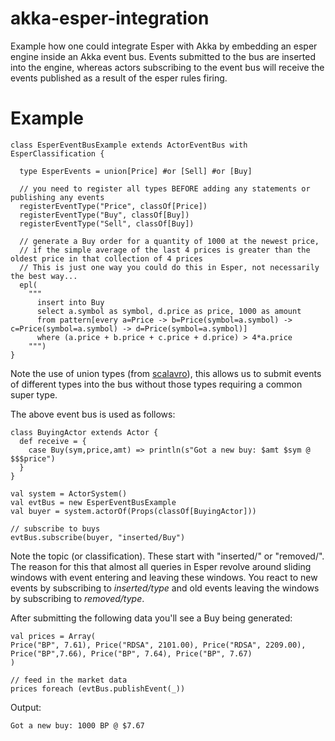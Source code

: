 akka-esper-integration
======================

Example how one could integrate Esper with Akka by embedding an esper engine inside an Akka event bus.
Events submitted to the bus are inserted into the engine, whereas actors subscribing to the event bus
will receive the events published as a result of the esper rules firing.

# Example
    class EsperEventBusExample extends ActorEventBus with EsperClassification {

      type EsperEvents = union[Price] #or [Sell] #or [Buy]

      // you need to register all types BEFORE adding any statements or publishing any events
      registerEventType("Price", classOf[Price])
      registerEventType("Buy", classOf[Buy])
      registerEventType("Sell", classOf[Buy])

      // generate a Buy order for a quantity of 1000 at the newest price,
      // if the simple average of the last 4 prices is greater than the oldest price in that collection of 4 prices
      // This is just one way you could do this in Esper, not necessarily the best way...
      epl(
        """
          insert into Buy
          select a.symbol as symbol, d.price as price, 1000 as amount
          from pattern[every a=Price -> b=Price(symbol=a.symbol) -> c=Price(symbol=a.symbol) -> d=Price(symbol=a.symbol)]
          where (a.price + b.price + c.price + d.price) > 4*a.price
        """)
    }

Note the use of union types (from [scalavro](util/src/main/scala/com/gensler/scalavro/util/union.scala)), this allows us to submit events of different types into the bus without
those types requiring a common super type.

The above event bus is used as follows:

    class BuyingActor extends Actor {
      def receive = {
        case Buy(sym,price,amt) => println(s"Got a new buy: $amt $sym @ $$$price")
      }
    }

    val system = ActorSystem()
    val evtBus = new EsperEventBusExample
    val buyer = system.actorOf(Props(classOf[BuyingActor]))

    // subscribe to buys
    evtBus.subscribe(buyer, "inserted/Buy")

Note the topic (or classification). These start with "inserted/" or "removed/". The reason for this that almost
all queries in Esper revolve around sliding windows with event entering and leaving these windows.
You react to new events by subscribing to _inserted/type_ and old events leaving the windows by subscribing to _removed/type_.

After submitting the following data you'll see a Buy being generated:

    val prices = Array(
    Price("BP", 7.61), Price("RDSA", 2101.00), Price("RDSA", 2209.00),
    Price("BP",7.66), Price("BP", 7.64), Price("BP", 7.67)
    )

    // feed in the market data
    prices foreach (evtBus.publishEvent(_))

Output:

    Got a new buy: 1000 BP @ $7.67
